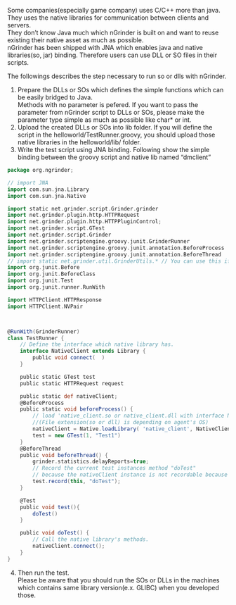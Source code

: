 Some companies(especially game company) uses C/C++ more than java. They uses the native libraries for communication between clients and servers.  
They don’t know Java much which nGrinder is built on and want to reuse existing their native asset as much as possible.  
nGrinder has been shipped with JNA which enables java and native libraries(so, jar) binding. Therefore users can use DLL or SO files in their scripts.

The followings describes the step necessary to run so or dlls with nGrinder.

1. Prepare the DLLs or SOs which defines the simple functions which can be easily bridged to Java.  
   Methods with no parameter is pefered. If you want to pass the parameter from nGrinder script to DLLs or SOs, please make the parameter type simple as much as possible like char* or int.
2. Upload the created DLLs or SOs into lib folder. If you will define the script in the helloworld/TestRunner.groovy, you should upload those native libraries in the helloworld/lib/ folder.
3. Write the test script using JNA binding. Following show the simple binding between the groovy script and native lib named “dmclient”

```groovy
package org.ngrinder;

// import JNA
import com.sun.jna.Library
import com.sun.jna.Native

import static net.grinder.script.Grinder.grinder
import net.grinder.plugin.http.HTTPRequest
import net.grinder.plugin.http.HTTPPluginControl;
import net.grinder.script.GTest
import net.grinder.script.Grinder
import net.grinder.scriptengine.groovy.junit.GrinderRunner
import net.grinder.scriptengine.groovy.junit.annotation.BeforeProcess
import net.grinder.scriptengine.groovy.junit.annotation.BeforeThread
// import static net.grinder.util.GrinderUtils.* // You can use this if you're using nGrinder after 3.2.3
import org.junit.Before
import org.junit.BeforeClass
import org.junit.Test
import org.junit.runner.RunWith

import HTTPClient.HTTPResponse
import HTTPClient.NVPair



@RunWith(GrinderRunner)
class TestRunner {
    // Define the interface which native library has.
    interface NativeClient extends Library {
        public void connect(  )
    }

    public static GTest test
    public static HTTPRequest request

    public static def nativeClient;
    @BeforeProcess
    public static void beforeProcess() {
        // load 'native_client.so or native_client.dll with interface NativeClient
        //(File extension(so or dll) is depending on agent's OS)
        nativeClient = Native.loadLibrary( 'native_client', NativeClient);
        test = new GTest(1, "Test1")
    }
    @BeforeThread
    public void beforeThread() {
        grinder.statistics.delayReports=true;
        // Record the current test instances method "doTest"
        // because the nativeClient instance is not recordable because it's the native method.
        test.record(this, "doTest");
    }

    @Test
    public void test(){
        doTest()
    }

    public void doTest() {
        // Call the native library's methods.
        nativeClient.connect();
    }
}
```
4. Then run the test.  
   Please be aware that you should run the SOs or DLLs in the machines which contains same library version(e.x. GLIBC) when you developed those.
